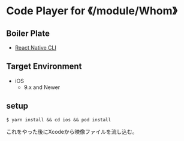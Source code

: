 # Code Player for 《/module/Whom》

## Boiler Plate

- [React Native CLI](https://github.com/react-native-community/cli)

## Target Environment  

- iOS
    - 9.x and Newer

## setup

    $ yarn install && cd ios && pod install

これをやった後にXcodeから映像ファイルを流し込む。